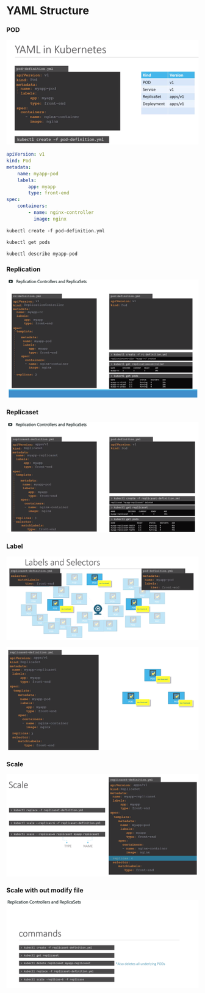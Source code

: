 # YAML Structure

### POD
![YML Structure](./static/structure.png) 
```yaml
apiVersion: v1
kind: Pod
metadata:
    name: myapp-pod
    labels:
        app: myapp
        type: front-end
spec:
    containers:
        - name: nginx-controller
          image: nginx
```
```
kubectl create -f pod-definition.yml
```

```
kubectl get pods
```

```
kubectl describe myapp-pod
```


### Replication

![rc.png](./static/rc.png) 


### Replicaset

![rc.png](./static/rcset.png) 

### Label
![label.png](./static/label.png) 

![lb2.png](./static/lb2.png) 

### Scale
![lb2.png](./static/scale.png) 

### Scale with out modify file
![lb2.png](./static/scale2.png) 

